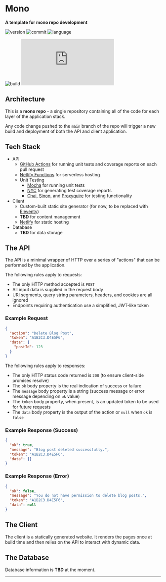 # Mono

**A template for mono repo development**

![version][shield-version]
![commit][shield-commit]
![language][shield-lang]

![build][shield-build]
![coverage][shield-coverage]

## Architecture

This is a **mono repo** - a single repository containing all of the code for each layer of the application stack.

Any code change pushed to the `main` branch of the repo will trigger a new build and deployment of both the API and client application.

## Tech Stack

- API
  - [GitHub Actions](https://github.com/features/actions) for running unit tests and coverage reports on each pull request
  - [Netlify Functions](https://www.netlify.com/products/functions) for serverless hosting
  - Unit Testing
    - [Mocha](https://www.npmjs.com/package/mocha) for running unit tests
    - [NYC](https://www.npmjs.com/package/nyc) for generating test coverage reports
    - [Chai](https://www.npmjs.com/package/chai), [Sinon](https://www.npmjs.com/package/sinon), and [Proxyquire](https://www.npmjs.com/package/proxyquire) for testing functionality
- Client
  - Custom-built static site generator (for now, to be replaced with [Eleventy](https://www.11ty.dev))
  - **TBD** for content management
  - [Netlify](https://www.netlify.com) for static hosting
- Database
  - **TBD** for data storage

## The API

The API is a minimal wrapper of HTTP over a series of "actions" that can be performed by the application.

The following rules apply to requests:

- The only HTTP method accepted is `POST`
- All input data is supplied in the request body
- URI segments, query string parameters, headers, and cookies are all ignored
- Endpoints requiring authentication use a simplified, JWT-like token

### Example Request

```json
{
  "action": "Delete Blog Post",
  "token": "A1B2C3.D4E5F6",
  "data": {
    "postId": 123
  }
}
```

The following rules apply to responses:

- The only HTTP status code returned is `200` (to ensure client-side promises resolve)
- The `ok` body property is the real indication of success or failure
- The `message` body property is a string (success message or error message depending on `ok` value)
- The `token` body property, when present, is an updated token to be used for future requests
- The `data` body property is the output of the action or `null` when `ok` is `false`

### Example Response (Success)

```json
{
  "ok": true,
  "message": "Blog post deleted successfully.",
  "token": "A1B2C3.D4E5F6",
  "data": {}
}
```

### Example Response (Error)

```json
{
  "ok": false,
  "message": "You do not have permission to delete blog posts.",
  "token": "A1B2C3.D4E5F6",
  "data": null
}
```

## The Client

The client is a statically generated website. It renders the pages once at build time and then relies on the API to interact with dynamic data.

## The Database

Database information is **TBD** at the moment.

---

[shield-version]: https://img.shields.io/github/package-json/v/ZacharyGodfrey/mono?style=flat-square
[shield-commit]: https://img.shields.io/github/last-commit/ZacharyGodfrey/mono/main?style=flat-square
[shield-lang]: https://img.shields.io/github/languages/top/ZacharyGodfrey/mono?style=flat-square
[shield-build]: https://img.shields.io/github/workflow/status/ZacharyGodfrey/mono/CI%20Workflow/main?style=flat-square
[shield-coverage]: https://img.shields.io/badge/dynamic/json?style=flat-square&color=blue&label=coverage&query=$.total.statements.pct&suffix=%&url=https://raw.githubusercontent.com/ZacharyGodfrey/mono/main/api/_coverage/coverage-summary.json